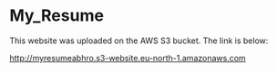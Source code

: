 # My_Resume
This website was uploaded on the AWS S3 bucket. The link is below: 

http://myresumeabhro.s3-website.eu-north-1.amazonaws.com
